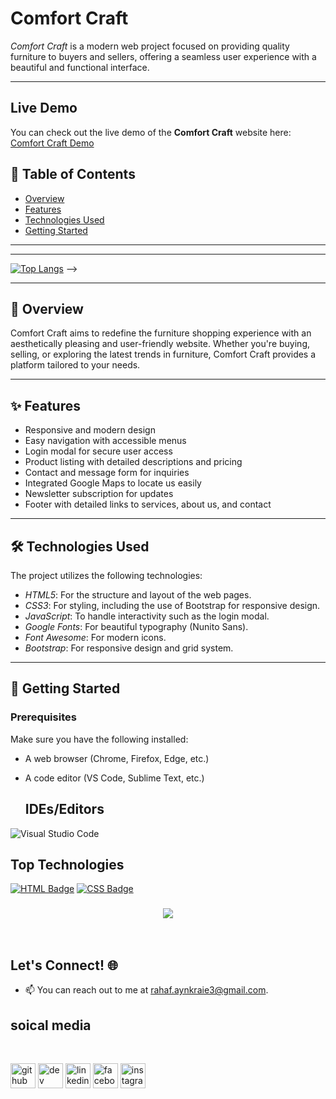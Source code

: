 # Comfort Craft

*Comfort Craft* is a modern web project focused on providing quality furniture to buyers and sellers, offering a seamless user experience with a beautiful and functional interface.

---

## Live Demo

You can check out the live demo of the **Comfort Craft** website here: 
[Comfort Craft Demo](https://rahaf-ayn-kraie.github.io/comfort-craft/)

## 📖 Table of Contents

- [Overview](#overview)
- [Features](#features)
- [Technologies Used](#technologies-used)
- [Getting Started](#getting-started)

---

---

[![Top Langs](https://github-readme-stats.vercel.app/api/top-langs/?username=anuraghazra&layout=donut&theme=dracula)](https://github.com/anuraghazra/github-readme-stats)  -->

---

## 🌟 Overview

Comfort Craft aims to redefine the furniture shopping experience with an aesthetically pleasing and user-friendly website. Whether you're buying, selling, or exploring the latest trends in furniture, Comfort Craft provides a platform tailored to your needs.

---

## ✨ Features

- Responsive and modern design
- Easy navigation with accessible menus
- Login modal for secure user access
- Product listing with detailed descriptions and pricing
- Contact and message form for inquiries
- Integrated Google Maps to locate us easily
- Newsletter subscription for updates
- Footer with detailed links to services, about us, and contact

---

## 🛠 Technologies Used

The project utilizes the following technologies:

- *HTML5*: For the structure and layout of the web pages.
- *CSS3*: For styling, including the use of Bootstrap for responsive design.
- *JavaScript*: To handle interactivity such as the login modal.
- *Google Fonts*: For beautiful typography (Nunito Sans).
- *Font Awesome*: For modern icons.
- *Bootstrap*: For responsive design and grid system.

---

## 🚀 Getting Started

### Prerequisites

Make sure you have the following installed:

- A web browser (Chrome, Firefox, Edge, etc.)
- A code editor (VS Code, Sublime Text, etc.)

  ## IDEs/Editors

![Visual Studio Code](https://img.shields.io/badge/Visual%20Studio%20Code-0078d7.svg?style=for-the-badge&logo=visual-studio-code&logoColor=white)
## Top Technologies


[![HTML Badge](https://img.shields.io/badge/-HTML-E34F26?style=for-the-badge&labelColor=black&logo=html5&logoColor=E34F26)](#)
[![CSS Badge](https://img.shields.io/badge/-CSS-1572B6?style=for-the-badge&labelColor=black&logo=css3&logoColor=1572B6)](#)

<h3 align="center">
    <img src="https://readme-typing-svg.herokuapp.com/?font=Righteous&size=25&center=true&vCenter=true&width=500&height=70&duration=4000&lines=Thanks+for+visiting!+✌️;+Shoot+me+a+message+on+email!;Rahaf+:)&color=F5A9B8">
</h3>

<br/>

## Let's Connect! 🌐

- 📫 You can reach out to me at [rahaf.aynkraie3@gmail.com](mailto:rahaf.aynkraie3@gmail.com).
## soical media 


<br>

[<img src='https://cdn.jsdelivr.net/npm/simple-icons@3.0.1/icons/github.svg' alt='github' height='40'>](https://github.com/Rahaf-Ayn-Kraie)  [<img src='https://cdn.jsdelivr.net/npm/simple-icons@3.0.1/icons/dev-dot-to.svg' alt='dev' height='40'>](https://dev.to/rahaf.AK)  [<img src='https://cdn.jsdelivr.net/npm/simple-icons@3.0.1/icons/linkedin.svg' alt='linkedin' height='40'>](https://www.linkedin.com/in/rahaf-AK/)  [<img src='https://cdn.jsdelivr.net/npm/simple-icons@3.0.1/icons/facebook.svg' alt='facebook' height='40'>](https://www.facebook.com/rahaf-AK)  [<img src='https://cdn.jsdelivr.net/npm/simple-icons@3.0.1/icons/instagram.svg' alt='instagram' height='40'>](https://www.instagram.com/rahaf-ak/)
